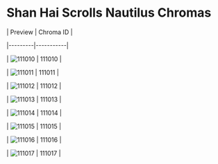 # Shan Hai Scrolls Nautilus Chromas


| Preview | Chroma ID |

|---------|-----------|

| ![111010](https://raw.communitydragon.org/latest/plugins/rcp-be-lol-game-data/global/default/v1/champion-chroma-images/111/111010.png) | 111010 |

| ![111011](https://raw.communitydragon.org/latest/plugins/rcp-be-lol-game-data/global/default/v1/champion-chroma-images/111/111011.png) | 111011 |

| ![111012](https://raw.communitydragon.org/latest/plugins/rcp-be-lol-game-data/global/default/v1/champion-chroma-images/111/111012.png) | 111012 |

| ![111013](https://raw.communitydragon.org/latest/plugins/rcp-be-lol-game-data/global/default/v1/champion-chroma-images/111/111013.png) | 111013 |

| ![111014](https://raw.communitydragon.org/latest/plugins/rcp-be-lol-game-data/global/default/v1/champion-chroma-images/111/111014.png) | 111014 |

| ![111015](https://raw.communitydragon.org/latest/plugins/rcp-be-lol-game-data/global/default/v1/champion-chroma-images/111/111015.png) | 111015 |

| ![111016](https://raw.communitydragon.org/latest/plugins/rcp-be-lol-game-data/global/default/v1/champion-chroma-images/111/111016.png) | 111016 |

| ![111017](https://raw.communitydragon.org/latest/plugins/rcp-be-lol-game-data/global/default/v1/champion-chroma-images/111/111017.png) | 111017 |